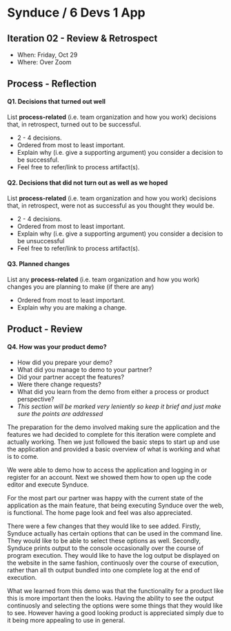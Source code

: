 # Synduce / 6 Devs 1 App

## Iteration 02 - Review & Retrospect

 * When: Friday, Oct 29
 * Where: Over Zoom

## Process - Reflection


#### Q1. Decisions that turned out well

List **process-related** (i.e. team organization and how you work) decisions that, in retrospect, turned out to be successful.


 * 2 - 4 decisions.
 * Ordered from most to least important.
 * Explain why (i.e. give a supporting argument) you consider a decision to be successful.
 * Feel free to refer/link to process artifact(s).

#### Q2. Decisions that did not turn out as well as we hoped

List **process-related** (i.e. team organization and how you work) decisions that, in retrospect, were not as successful as you thought they would be.

 * 2 - 4 decisions.
 * Ordered from most to least important.
 * Explain why (i.e. give a supporting argument) you consider a decision to be unsuccessful
 * Feel free to refer/link to process artifact(s).


#### Q3. Planned changes

List any **process-related** (i.e. team organization and how you work) changes you are planning to make (if there are any)

 * Ordered from most to least important.
 * Explain why you are making a change.


## Product - Review

#### Q4. How was your product demo?
 * How did you prepare your demo?
 * What did you manage to demo to your partner?
 * Did your partner accept the features?
 * Were there change requests?
 * What did you learn from the demo from either a process or product perspective?
 * *This section will be marked very leniently so keep it brief and just make sure the points are addressed*

The preparation for the demo involved making sure the application and the features we had decided to complete for this iteration were complete and actually working. Then we just followed the basic steps to start up and use the application and provided a basic overview of what is working and what is to come.

We were able to demo how to access the application and logging in or register for an account. Next we showed them how to open up the code editor and execute Synduce.

For the most part our partner was happy with the current state of the application as the main feature, that being executing Synduce over the web, is functional. The home page look and feel was also appreciated.

There were a few changes that they would like to see added. Firstly, Synduce actually has certain options that can be used in the command line. They would like to be able to select these options as well. Secondly, Synduce prints output to the console occasionally over the course of program execution. They would like to have the log output be displayed on the website in the same fashion, continuosly over the course of execution, rather than all th output bundled into one complete log at the end of execution.

What we learned from this demo was that the functionality for a product like this is more important then the looks. Having the ability to see the output continuosly and selecting the options were some things that they would like to see. However having a good looking product is appreciated simply due to it being more appealing to use in general. 